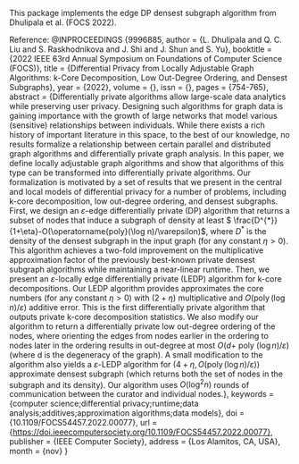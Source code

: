 This package implements the edge DP densest subgraph algorithm from Dhulipala et al. (FOCS 2022).

Reference:
@INPROCEEDINGS {9996885,
author = {L. Dhulipala and Q. C. Liu and S. Raskhodnikova and J. Shi and J. Shun and S. Yu},
booktitle = {2022 IEEE 63rd Annual Symposium on Foundations of Computer Science (FOCS)},
title = {Differential Privacy from Locally Adjustable Graph Algorithms: k-Core Decomposition, Low Out-Degree Ordering, and Densest Subgraphs},
year = {2022},
volume = {},
issn = {},
pages = {754-765},
abstract = {Differentially private algorithms allow large-scale data analytics while preserving user privacy. Designing such algorithms for graph data is gaining importance with the growth of large networks that model various (sensitive) relationships between individuals. While there exists a rich history of important literature in this space, to the best of our knowledge, no results formalize a relationship between certain parallel and distributed graph algorithms and differentially private graph analysis. In this paper, we define locally adjustable graph algorithms and show that algorithms of this type can be transformed into differentially private algorithms. Our formalization is motivated by a set of results that we present in the central and local models of differential privacy for a number of problems, including k-core decomposition, low out-degree ordering, and densest subgraphs. First, we design an $\varepsilon$-edge differentially private (DP) algorithm that returns a subset of nodes that induce a subgraph of density at least $ \frac{D^{*}}{1+\eta}-O(\operatorname{poly}(\log n)/\varepsilon)$, where $D^{*}$ is the density of the densest subgraph in the input graph (for any constant $\eta\gt 0$). This algorithm achieves a two-fold improvement on the multiplicative approximation factor of the previously best-known private densest subgraph algorithms while maintaining a near-linear runtime. Then, we present an $\varepsilon$-locally edge differentially private (LEDP) algorithm for k-core decompositions. Our LEDP algorithm provides approximates the core numbers (for any constant $\eta\gt 0$) with $(2+\eta)$ multiplicative and $O(\operatorname{poly}(\log n)/\varepsilon)$ additive error. This is the first differentially private algorithm that outputs private k-core decomposition statistics. We also modify our algorithm to return a differentially private low out-degree ordering of the nodes, where orienting the edges from nodes earlier in the ordering to nodes later in the ordering results in out-degree at most $O(d+$ poly $(\log n)/\varepsilon$) (where d is the degeneracy of the graph). A small modification to the algorithm also yields a $\varepsilon$-LEDP algorithm for $(4+\eta,O(\operatorname{poly}(\log n)/\varepsilon))$ approximate densest subgraph (which returns both the set of nodes in the subgraph and its density). Our algorithm uses $O(\log^{2}n)$ rounds of communication between the curator and individual nodes.},
keywords = {computer science;differential privacy;runtime;data analysis;additives;approximation algorithms;data models},
doi = {10.1109/FOCS54457.2022.00077},
url = {https://doi.ieeecomputersociety.org/10.1109/FOCS54457.2022.00077},
publisher = {IEEE Computer Society},
address = {Los Alamitos, CA, USA},
month = {nov}
}


